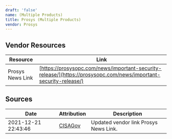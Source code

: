 ```yaml
---
draft: 'false'
name: (Multiple Products)
title: Prosys (Multiple Products)
vendor: Prosys
---
```


## Vendor Resources
| Resource | Link |
| --- | --- |
| Prosys News Link | [https://prosysopc.com/news/important-security-release/](https://prosysopc.com/news/important-security-release/) |



## Sources
| Date | Attribution | Description |
| --- | --- | --- |
| 2021-12-21 22:43:46 | [CISAGov](https://raw.githubusercontent.com/cisagov/log4j-affected-db/develop/README.md) | Updated vendor link Prosys News Link.  |

